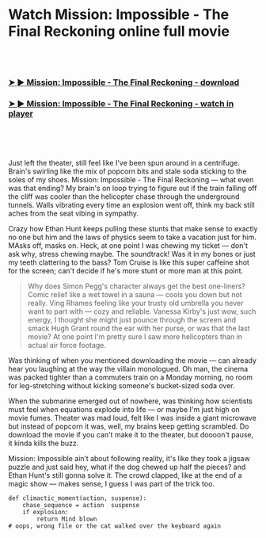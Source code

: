 <h1>Watch Mission: Impossible - The Final Reckoning online full movie</h1>


<br><br>

<h3><a href="https://Bobs-enifspokon1985.github.io/ehbzaimcay/">➤ ► Mission: Impossible - The Final Reckoning - download</a></h3> 
<h3><a href="https://Bobs-enifspokon1985.github.io/ehbzaimcay/">➤ ► Mission: Impossible - The Final Reckoning - watch in player</a></h3>


<br><br><br>


Just left the theater, still feel like I've been spun around in a centrifuge. Brain's swirling like the mix of popcorn bits and stale soda sticking to the soles of my shoes. Mission: Impossible - The Final Reckoning — what even was that ending? My brain's on loop trying to figure out if the train falling off the cliff was cooler than the helicopter chase through the underground tunnels. Walls vibrating every time an explosion went off, think my back still aches from the seat vibing in sympathy.

Crazy how Ethan Hunt keeps pulling these stunts that make sense to exactly no one but him and the laws of physics seem to take a vacation just for him. MAsks off, masks on. Heck, at one point I was chewing my ticket — don't ask why, stress chewing maybe. The soundtrack! Was it in my bones or just my teeth clattering to the bass? Tom Cruise is like this super caffeine shot for the screen; can't decide if he's more stunt or more man at this point.

> Why does Simon Pegg's character always get the best one-liners? Comic relief like a wet towel in a sauna — cools you down but not really. Ving Rhames feeling like your trusty old umbrella you never want to part with — cozy and reliable. Vanessa Kirby's just wow, such energy, I thought she might just pounce through the screen and smack Hugh Grant round the ear with her purse, or was that the last movie? At one point I'm pretty sure I saw more helicopters than in actual air force footage.

Was thinking of when you mentioned downloading the movie — can already hear you laughing at the way the villain monologued. Oh man, the cinema was packed tighter than a commuters train on a Monday morning, no room for leg-stretching without kicking someone's bucket-sized soda over.

When the submarine emerged out of nowhere, was thinking how scientists must feel when equations explode into life — or maybe I'm just high on movie fumes. Theater was mad loud, felt like I was inside a giant microwave but instead of popcorn it was, well, my brains keep getting scrambled. Do download the movie if you can't make it to the theater, but doooon't pause, it kinda kills the buzz.

Mission: Impossible ain’t about following reality, it's like they took a jigsaw puzzle and just said hey, what if the dog chewed up half the pieces? and Ethan Hunt's still gonna solve it. The crowd clapped, like at the end of a magic show — makes sense, I guess I was part of the trick too.

```
def climactic_moment(action, suspense):
    chase_sequence = action  suspense
    if explosion:
        return Mind blown
# oops, wrong file or the cat walked over the keyboard again
```
